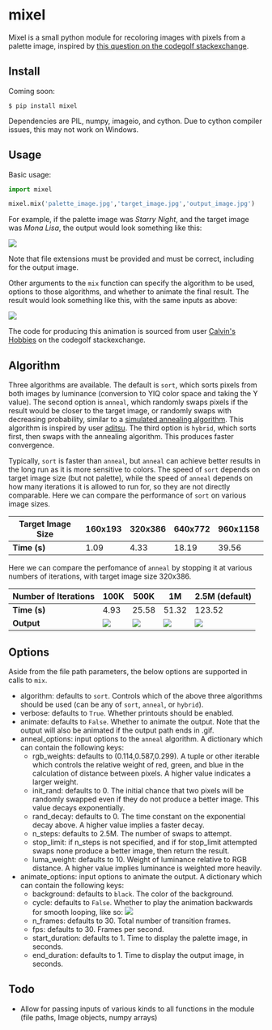 # mixel

Mixel is a small python module for recoloring images with pixels from a palette image, inspired by [this question on the codegolf stackexchange](https://codegolf.stackexchange.com/questions/33172/american-gothic-in-the-palette-of-mona-lisa-rearrange-the-pixels). 

## Install

Coming soon: 

```
$ pip install mixel
```

Dependencies are PIL, numpy, imageio, and cython. Due to cython compiler issues, this may not work on Windows.

## Usage

Basic usage:

```python
import mixel

mixel.mix('palette_image.jpg','target_image.jpg','output_image.jpg')
```

For example, if the palette image was _Starry Night_, and the target image was _Mona Lisa_, the output would look something like this:

![](test/output/sn2ml.jpg)

Note that file extensions must be provided and must be correct, including for the output image.

Other arguments to the `mix` function can specify the algorithm to be used, options to those algorithms, and whether to animate the final result. The result would look something like this, with the same inputs as above: 

![](test/output/sn2ml.gif)

The code for producing this animation is sourced from user [Calvin's Hobbies](https://codegolf.stackexchange.com/users/26997/calvins-hobbies) on the codegolf stackexchange. 

## Algorithm

Three algorithms are available. The default is `sort`, which sorts pixels from both images by luminance (conversion to YIQ color space and taking the Y value). The second option is `anneal`, which randomly swaps pixels if the result would be closer to the target image, or randomly swaps with decreasing probability, similar to a [simulated annealing algorithm](https://en.wikipedia.org/wiki/Simulated_annealing). This algorithm is inspired by user [aditsu](https://codegolf.stackexchange.com/users/7416/aditsu). The third option is `hybrid`, which sorts first, then swaps with the annealing algorithm. This produces faster convergence. 

Typically, `sort` is faster than `anneal`, but `anneal` can achieve better results in the long run as it is more sensitive to colors. The speed of `sort` depends on target image size (but not palette), while the speed of `anneal` depends on how many iterations it is allowed to run for, so they are not directly comparable. Here we can compare the performance of `sort` on various image sizes.

Target Image Size | 160x193 | 320x386 | 640x772 | 960x1158 
 --- | --- | --- | --- | --- 
**Time (s)** | 1.09 | 4.33 | 18.19 | 39.56

Here we can compare the perfomance of `anneal` by stopping it at various numbers of iterations, with target image size 320x386. 

Number of Iterations | 100K | 500K | 1M | 2.5M (default)
 --- | --- | --- | --- | --- 
**Time (s)** | 4.93 | 25.58 | 51.32 | 123.52
**Output** | ![](test/output/anneal1.jpg) | ![](test/output/anneal2.jpg) | ![](test/output/anneal3.jpg) | ![](test/output/anneal4.jpg)

## Options

Aside from the file path parameters, the below options are supported in calls to `mix`.

* algorithm: defaults to `sort`. Controls which of the above three algorithms should be used (can be any of `sort`, `anneal`, or `hybrid`). 
* verbose: defaults to `True`. Whether printouts should be enabled.
* animate: defaults to `False`. Whether to animate the output. Note that the output will also be animated if the output path ends in .gif.
* anneal\_options: input options to the `anneal` algorithm. A dictionary which can contain the following keys:
    * rgb\_weights: defaults to (0.114,0.587,0.299). A tuple or other iterable which controls the relative weight of red, green, and blue in the calculation of distance between pixels. A higher value indicates a larger weight.
    * init\_rand: defaults to 0. The initial chance that two pixels will be randomly swapped even if they do not produce a better image. This value decays exponentially.
    * rand\_decay: defaults to 0. The time constant on the exponential decay above. A higher value implies a faster decay. 
    * n\_steps: defaults to 2.5M. The number of swaps to attempt.
    * stop\_limit: if n\_steps is not specified, and if for stop\_limit attempted swaps none produce a better image, then return the result.
    * luma\_weight: defaults to 10. Weight of luminance relative to RGB distance. A higher value implies luminance is weighted more heavily.
* animate\_options: input options to animate the output. A dictionary which can contain the following keys: 
    * background: defaults to `black`. The color of the background.
    * cycle: defaults to `False`. Whether to play the animation backwards for smooth looping, like so: ![](test/output/sn2ml_cycle.gif)
    * n\_frames: defaults to 30. Total number of transition frames.
    * fps: defaults to 30. Frames per second.
    * start\_duration: defaults to 1. Time to display the palette image, in seconds.
    * end\_duration: defaults to 1. Time to display the output image, in seconds.

## Todo

* Allow for passing inputs of various kinds to all functions in the module (file paths, Image objects, numpy arrays)
